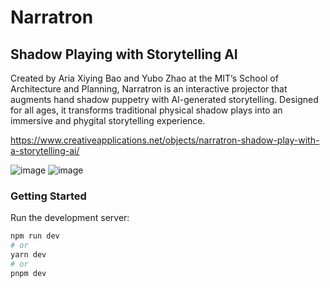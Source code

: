 # Narratron
## Shadow Playing with Storytelling AI

Created by Aria Xiying Bao and Yubo Zhao at the MIT’s School of Architecture and Planning, Narratron is an interactive projector that augments hand shadow puppetry with AI-generated storytelling. Designed for all ages, it transforms traditional physical shadow plays into an immersive and phygital storytelling experience.

https://www.creativeapplications.net/objects/narratron-shadow-play-with-a-storytelling-ai/

![image](https://github.com/ariaxxxi/Narratron_Backend/assets/87568028/dafe8880-f1a8-4c7a-b916-88ca9c16a7c4)
![image](https://github.com/ariaxxxi/Narratron_Backend/assets/87568028/19160013-f6af-437e-842d-75e013f63bb8)


### Getting Started

Run the development server:

```bash
npm run dev
# or
yarn dev
# or
pnpm dev
```



